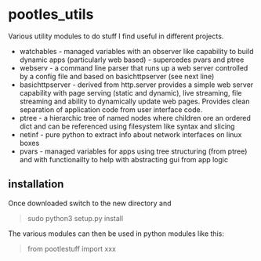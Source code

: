 # pootles_utils

Various utility modules to do stuff I find useful in different projects.

* watchables        - managed variables with an observer like capability to build dynamic apps (particularly web based) - supercedes pvars and ptree
* webserv           - a command line parser that runs up a web server controlled by a config file and based on basichttpserver (see next line)
* basichttpserver   - derived from http.server provides a simple web server capability with page serving (static and dynamic), live streaming, file streaming
                      and ability to dynamically update web pages. Provides clean separation of application code from user interface code.
* ptree - a hierarchic tree of named nodes where children ore an ordered dict and can be referenced using filesystem like syntax and slicing
* netinf - pure python to extract info about network interfaces on linux boxes
* pvars - managed variables for apps using tree structuring (from ptree) and with functionailty to help with abstracting gui from app logic

## installation

Once downloaded switch to the new directory and 

> sudo python3 setup.py install

The various modules can then be used in python modules like this:

> from pootlestuff import xxx